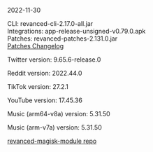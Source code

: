 2022-11-30
  
CLI: revanced-cli-2.17.0-all.jar  
Integrations: app-release-unsigned-v0.79.0.apk  
Patches: revanced-patches-2.131.0.jar  
[Patches Changelog](https://github.com/revanced/revanced-patches/releases/tag/v2.131.0)  

Twitter version: 9.65.6-release.0  

Reddit version: 2022.44.0  

TikTok version: 27.2.1  

YouTube version: 17.45.36  

Music (arm64-v8a) version: 5.31.50  

Music (arm-v7a) version: 5.31.50  

[revanced-magisk-module repo](https://github.com/j-hc/revanced-magisk-module)
